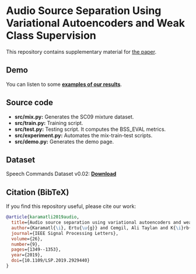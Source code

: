 # Audio Source Separation Using Variational Autoencoders and Weak Class Supervision
This repository contains supplementary material for [the paper](https://arxiv.org/abs/1810.13104).

## Demo
You can listen to some [**examples of our results**](https://ertug.github.io/Weak_Class_Source_Separation/).

## Source code
- **src/mix.py:** Generates the SC09 mixture dataset.
- **src/train.py:** Training script.
- **src/test.py:** Testing script. It computes the BSS_EVAL metrics.
- **src/experiment.py:** Automates the mix-train-test scripts.
- **src/demo.py:** Generates the demo page.

## Dataset
Speech Commands Dataset v0.02: [**Download**](http://download.tensorflow.org/data/speech_commands_v0.02.tar.gz)

## Citation (BibTeX)
If you find this repository useful, please cite our work:

```BibTeX
@article{karamatli2019audio,
  title={Audio source separation using variational autoencoders and weak class supervision},
  author={Karamatl{\i}, Ertu{\u{g}} and Cemgil, Ali Taylan and K{\i}rb{\i}z, Serap},
  journal={IEEE Signal Processing Letters},
  volume={26},
  number={9},
  pages={1349--1353},
  year={2019},
  doi={10.1109/LSP.2019.2929440}
}
```
